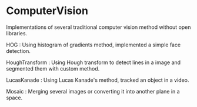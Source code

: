 # ComputerVision

Implementations of several traditional computer vision method without open libraries.

HOG : Using histogram of gradients method, implemented a simple face detection.

HoughTransform : Using Hough transform to detect lines in a image and segmented them with custom method.

LucasKanade : Using Lucas Kanade's method, tracked an object in a video.

Mosaic : Merging several images or converting it into another plane in a space.
